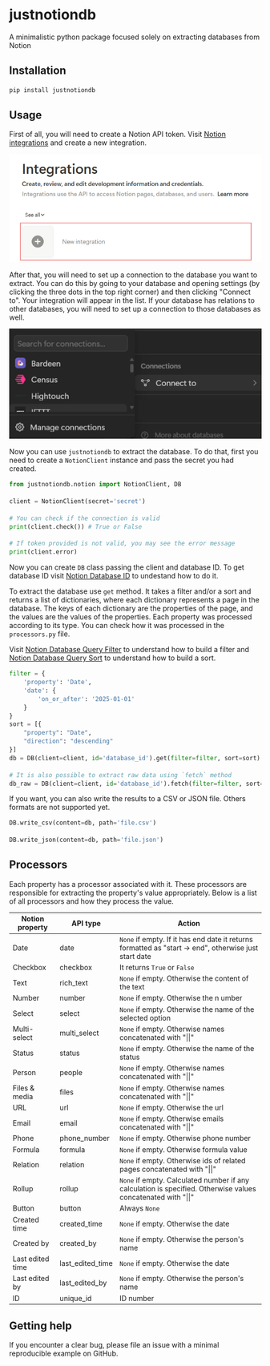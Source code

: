 # justnotiondb
A minimalistic python package focused solely on extracting databases from Notion

## Installation
```python
pip install justnotiondb
```

## Usage

First of all, you will need to create a Notion API token. Visit [Notion integrations](https://www.notion.so/profile/integrations) and create a new integration.

<p style="text-align: center;">
    <img src="https://raw.githubusercontent.com/matheussrod/justnotiondb/main/docs/assets/imgs/notion_new_integration.png">
</p>

After that, you will need to set up a connection to the database you want to extract. You can do this by going to your database and opening settings (by clicking the three dots in the top right corner) and then clicking "Connect to". Your integration will appear in the list. If your database has relations to other databases, you will need to set up a connection to those databases as well.

<p style="text-align: center;">
    <img src="https://raw.githubusercontent.com/matheussrod/justnotiondb/main/docs/assets/imgs/database_integration.png">
</p>

Now you can use `justnotiondb` to extract the database. To do that, first you need to create a `NotionClient` instance and pass the secret you had created.
```python
from justnotiondb.notion import NotionClient, DB

client = NotionClient(secret='secret')

# You can check if the connection is valid
print(client.check()) # True or False

# If token provided is not valid, you may see the error message
print(client.error)
```

Now you can create `DB` class passing the client and database ID. To get database ID visit [Notion Database ID](https://developers.notion.com/reference/retrieve-a-database) to undestand how to do it.

To extract the database use `get` method. It takes a filter and/or a sort and returns a list of dictionaries, where each dictionary represents a page in the database. The keys of each dictionary are the properties of the page, and the values are the values of the properties. Each property was processed according to its type. You can check how it was processed in the `processors.py` file.

Visit [Notion Database Query Filter](https://developers.notion.com/reference/post-database-query-filter) to understand how to build a filter and [Notion Database Query Sort](https://developers.notion.com/reference/post-database-query-sort) to understand how to build a sort.

```python
filter = {
    'property': 'Date',
    'date': {
        'on_or_after': '2025-01-01'
    }
}
sort = [{
    "property": "Date",
    "direction": "descending"
}]
db = DB(client=client, id='database_id').get(filter=filter, sort=sort)

# It is also possible to extract raw data using `fetch` method
db_raw = DB(client=client, id='database_id').fetch(filter=filter, sort=sort)
```

If you want, you can also write the results to a CSV or JSON file. Others formats are not supported yet.
```python
DB.write_csv(content=db, path='file.csv')

DB.write_json(content=db, path='file.json')
```

## Processors

Each property has a processor associated with it. These processors are responsible for extracting the property's value appropriately. Below is a list of all processors and how they process the value.

| Notion property  | API type          | Action                                                                                                        |
| ---------------- | ----------------- | ------------------------------------------------------------------------------------------------------------- |
| Date             | date              | `None` if empty. If it has end date it returns formatted as "start -> end", otherwise just start date         |
| Checkbox         | checkbox          | It returns `True` or `False`                                                                                  |
| Text             | rich_text         | `None` if empty. Otherwise the content of the text                                                            |
| Number           | number            | `None` if empty. Otherwise the n umber                                                                        |
| Select           | select            | `None` if empty. Otherwise the name of the selected option                                                    |
| Multi-select     | multi_select      | `None` if empty. Otherwise names concatenated with "\|\|"                                                     |
| Status           | status            | `None` if empty. Otherwise the name of the status                                                             |
| Person           | people            | `None` if empty. Otherwise names concatenated with "\|\|"                                                     |
| Files & media    | files             | `None` if empty. Otherwise names concatenated with "\|\|"                                                     |
| URL              | url               | `None` if empty. Otherwise the url                                                                            |
| Email            | email             | `None` if empty. Otherwise emails concatenated with "\|\|"                                                    |
| Phone            | phone_number      | `None` if empty. Otherwise phone number                                                                       |
| Formula          | formula           | `None` if empty. Otherwise formula value                                                                      |
| Relation         | relation          | `None` if empty. Otherwise ids of related pages concatenated with "\|\|"                                      |
| Rollup           | rollup            | `None` if empty. Calculated number if any calculation is specified. Otherwise values ​​concatenated with "\|\|" |
| Button           | button            | Always `None`                                                                                                 |
| Created time     | created_time      | `None` if empty. Otherwise the date                                                                           |
| Created by       | created_by        | `None` if empty. Otherwise the person's name                                                                  |
| Last edited time | last_edited_time  | `None` if empty. Otherwise the date                                                                           |
| Last edited by   | last_edited_by    | `None` if empty. Otherwise the person's name                                                                  |
| ID               | unique_id         | ID number                                                                                                     |

## Getting help
If you encounter a clear bug, please file an issue with a minimal reproducible example on GitHub.
